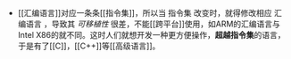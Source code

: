 - [[汇编语言]]对应一条条[[指令集]]，所以当 指令集 改变时，就得修改相应 汇编语言 ，导致其 *可移植性* 很差，不能[[跨平台]]使用，如ARM的汇编语言与Intel X86的就不同。这时人们就想开发一种更方便操作，**超越指令集**的语言，于是有了[[C]]，[[C++]]等[[高级语言]]。